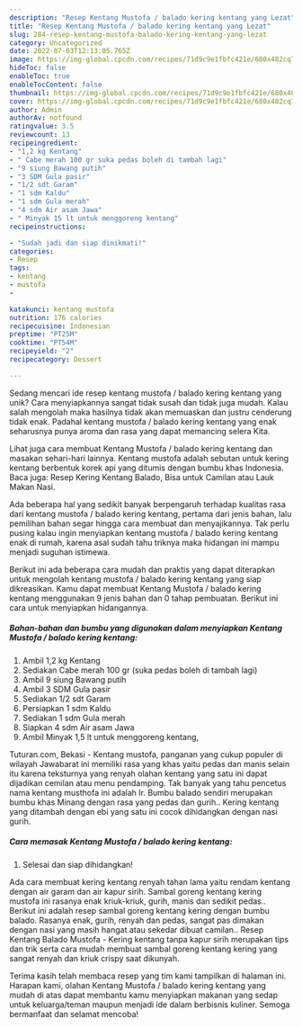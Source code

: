 ```yaml
---
description: "Resep Kentang Mustofa / balado kering kentang yang Lezat"
title: "Resep Kentang Mustofa / balado kering kentang yang Lezat"
slug: 284-resep-kentang-mustofa-balado-kering-kentang-yang-lezat
category: Uncategorized
date: 2022-07-03T12:13:05.765Z
image: https://img-global.cpcdn.com/recipes/71d9c9e1fbfc421e/680x482cq70/kentang-mustofa-balado-kering-kentang-foto-resep-utama.jpg
hideToc: false
enableToc: true
enableTocContent: false
thumbnail: https://img-global.cpcdn.com/recipes/71d9c9e1fbfc421e/680x482cq70/kentang-mustofa-balado-kering-kentang-foto-resep-utama.jpg
cover: https://img-global.cpcdn.com/recipes/71d9c9e1fbfc421e/680x482cq70/kentang-mustofa-balado-kering-kentang-foto-resep-utama.jpg
author: Admin
authorAv: notfound
ratingvalue: 3.5
reviewcount: 13
recipeingredient:
- "1,2 kg Kentang"
- " Cabe merah 100 gr suka pedas boleh di tambah lagi"
- "9 siung Bawang putih"
- "3 SDM Gula pasir"
- "1/2 sdt Garam"
- "1 sdm Kaldu"
- "1 sdm Gula merah"
- "4 sdm Air asam Jawa"
- " Minyak 15 lt untuk menggoreng kentang"
recipeinstructions:

- "Sudah jadi dan siap dinikmati!"
categories:
- Resep
tags:
- kentang
- mustofa
- 

katakunci: kentang mustofa  
nutrition: 176 calories
recipecuisine: Indonesian
preptime: "PT25M"
cooktime: "PT54M"
recipeyield: "2"
recipecategory: Dessert

---
```





Sedang mencari ide resep kentang mustofa / balado kering kentang yang unik? Cara menyiapkannya sangat tidak susah dan tidak juga mudah. Kalau salah mengolah maka hasilnya tidak akan memuaskan dan justru cenderung tidak enak. Padahal kentang mustofa / balado kering kentang yang enak seharusnya punya aroma dan rasa yang dapat memancing selera Kita.





Lihat juga cara membuat Kentang Mustofa / balado kering kentang dan masakan sehari-hari lainnya. Kentang mustofa adalah sebutan untuk kering kentang berbentuk korek api yang ditumis dengan bumbu khas Indonesia. Baca juga: Resep Kering Kentang Balado, Bisa untuk Camilan atau Lauk Makan Nasi.

Ada beberapa hal yang sedikit banyak berpengaruh terhadap kualitas rasa dari kentang mustofa / balado kering kentang, pertama dari jenis bahan, lalu pemilihan bahan segar hingga cara membuat dan menyajikannya. Tak perlu pusing kalau ingin menyiapkan kentang mustofa / balado kering kentang enak di rumah, karena asal sudah tahu triknya maka hidangan ini mampu menjadi suguhan istimewa.






Berikut ini ada beberapa cara mudah dan praktis yang dapat diterapkan untuk mengolah kentang mustofa / balado kering kentang yang siap dikreasikan. Kamu dapat membuat Kentang Mustofa / balado kering kentang menggunakan 9 jenis bahan dan 0 tahap pembuatan. Berikut ini cara untuk menyiapkan hidangannya.

<!--inarticleads1-->

##### Bahan-bahan dan bumbu yang digunakan dalam menyiapkan Kentang Mustofa / balado kering kentang:

1. Ambil 1,2 kg Kentang
1. Sediakan  Cabe merah 100 gr (suka pedas boleh di tambah lagi)
1. Ambil 9 siung Bawang putih
1. Ambil 3 SDM Gula pasir
1. Sediakan 1/2 sdt Garam
1. Persiapkan 1 sdm Kaldu
1. Sediakan 1 sdm Gula merah
1. Siapkan 4 sdm Air asam Jawa
1. Ambil  Minyak 1,5 lt untuk menggoreng kentang,


Tuturan.com, Bekasi - Kentang mustofa, panganan yang cukup populer di wilayah Jawabarat ini memiliki rasa yang khas yaitu pedas dan manis selain itu karena teksturnya yang renyah olahan kentang yang satu ini dapat dijadikan cemilan atau menu pendamping. Tak banyak yang tahu pencetus nama kentang musthofa ini adalah Ir. Bumbu balado sendiri merupakan bumbu khas Minang dengan rasa yang pedas dan gurih.. Kering kentang yang ditambah dengan ebi yang satu ini cocok dihidangkan dengan nasi gurih. 

<!--inarticleads2-->

##### Cara memasak Kentang Mustofa / balado kering kentang:


1. Selesai dan siap dihidangkan!

Ada cara membuat kering kentang renyah tahan lama yaitu rendam kentang dengan air garam dan air kapur sirih. Sambal goreng kentang kering mustofa ini rasanya enak kriuk-kriuk, gurih, manis dan sedikit pedas.. Berikut ini adalah resep sambal goreng kentang kering dengan bumbu balado. Rasanya enak, gurih, renyah dan pedas, sangat pas dimakan dengan nasi yang masih hangat atau sekedar dibuat camilan.. Resep Kentang Balado Mustofa - Kering kentang tanpa kapur sirih merupakan tips dan trik serta cara mudah membuat sambal goreng kentang kering yang sangat renyah dan kriuk crispy saat dikunyah. 

Terima kasih telah membaca resep yang tim kami tampilkan di halaman ini. Harapan kami, olahan Kentang Mustofa / balado kering kentang yang mudah di atas dapat membantu kamu menyiapkan makanan yang sedap untuk keluarga/teman maupun menjadi ide dalam berbisnis kuliner. Semoga bermanfaat dan selamat mencoba!
